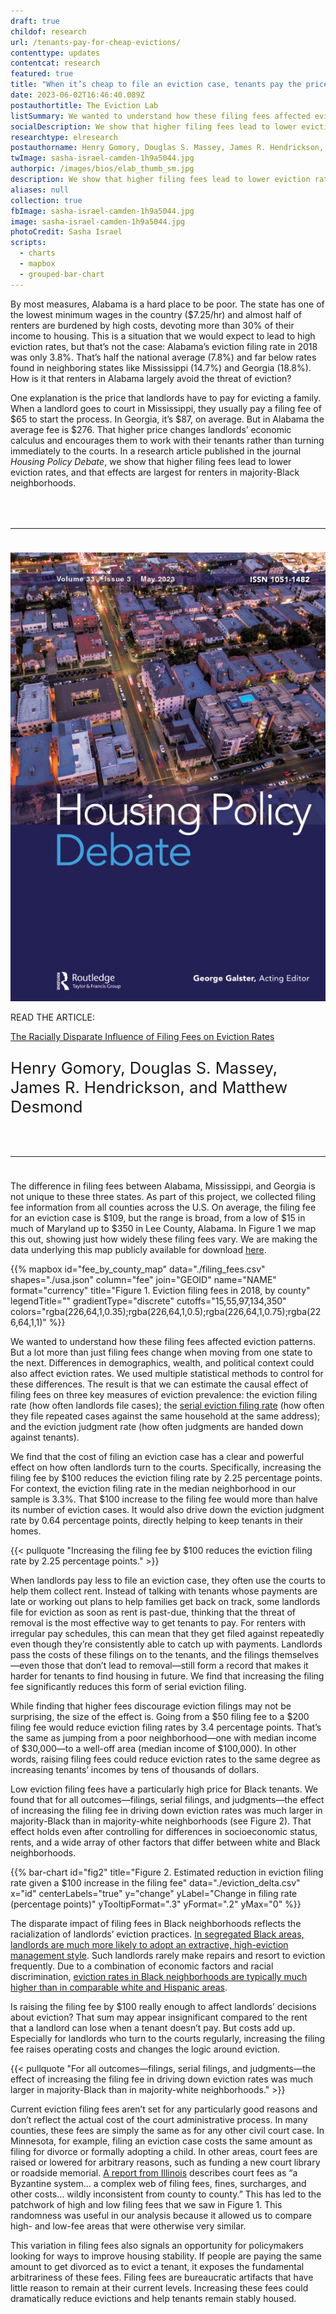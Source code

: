 ```yaml
---
draft: true
childof: research
url: /tenants-pay-for-cheap-evictions/
contenttype: updates
contentcat: research
featured: true
title: "When it’s cheap to file an eviction case, tenants pay the price"
date: 2023-06-02T16:46:40.089Z
postauthortitle: The Eviction Lab
listSummary: We wanted to understand how these filing fees affected eviction patterns. We found that higher filing fees lead to lower eviction rates, and that effects are largest for renters in majority-Black neighborhoods.
socialDescription: We show that higher filing fees lead to lower eviction rates, and that effects are largest for renters in majority-Black neighborhoods.
researchtype: elresearch
postauthorname: Henry Gomory, Douglas S. Massey, James R. Hendrickson, and Matthew Desmond
twImage: sasha-israel-camden-1h9a5044.jpg
authorpic: /images/bios/elab_thumb_sm.jpg
description: We show that higher filing fees lead to lower eviction rates, and that effects are largest for renters in majority-Black neighborhoods.
aliases: null
collection: true
fbImage: sasha-israel-camden-1h9a5044.jpg
image: sasha-israel-camden-1h9a5044.jpg
photoCredit: Sasha Israel
scripts:
  - charts
  - mapbox
  - grouped-bar-chart
---
```

<span class="dropcap green">B</span>y most measures, Alabama is a hard place to be poor. The state has one of the lowest minimum wages in the country ($7.25/hr) and almost half of renters are burdened by high costs, devoting more than 30% of their income to housing. This is a situation that we would expect to lead to high eviction rates, but that’s not the case: Alabama’s eviction filing rate in 2018 was only 3.8%. That’s half the national average (7.8%) and far below rates found in neighboring states like Mississippi (14.7%) and Georgia (18.8%). How is it that renters in Alabama largely avoid the threat of eviction?

One explanation is the price that landlords have to pay for evicting a family. When a landlord goes to court in Mississippi, they usually pay a filing fee of $65 to start the process. In Georgia, it’s $87, on average. But in Alabama the average fee is $276. That higher price changes landlords’ economic calculus and encourages them to work with their tenants rather than turning immediately to the courts. In a research article published in the journal <em>Housing Policy Debate</em>, we show that higher filing fees lead to lower eviction rates, and that effects are largest for renters in majority-Black neighborhoods.

<hr style="border-top-color: #2c897f; margin: 4rem 0 2.4rem;">
<div class="d-flex flex-wrap flex-md-nowrap align-items-center mw-100 mt-2 mb-5">
    <div class="pr-12 pr-md-0">
        <a href="https://www.tandfonline.com/doi/abs/10.1080/10511482.2023.2212662" target="_blank" rel="noreferrer noopener"><img class="journal-image mb-3 mb-md-0" src="hpd.jpg" /></a>
    </div>
    <div class="ml-md-3"><p class="green gt-eesti journal-subheading">READ THE ARTICLE:</p>
        <p><a class="green gt-eesti journal-heading" href="https://www.tandfonline.com/doi/abs/10.1080/10511482.2023.2212662" target="_blank" rel="noreferrer noopener">The Racially Disparate Influence of Filing Fees on Eviction Rates</a></p>
        <p class="mt-3" style="font-size: 1.6rem;">Henry Gomory, Douglas S. Massey, James R. Hendrickson, and Matthew Desmond</p>
    </div>
</div>
<hr style="border-top-color: #2c897f; margin: 4rem 0 2.4rem;">

The difference in filing fees between Alabama, Mississippi, and Georgia is not unique to these three states. As part of this project, we collected filing fee information from all counties across the U.S. On average, the filing fee for an eviction case is $109, but the range is broad, from a low of $15 in much of Maryland up to $350 in Lee County, Alabama. In Figure 1 we map this out, showing just how widely these filing fees vary. We are making the data underlying this map publicly available for download <a href="./filing_fees.csv">here</a>. 

<div class="extra-grow mb-4">
{{% mapbox
  id="fee_by_county_map"
  data="./filing_fees.csv"
  shapes="./usa.json"
  column="fee"
  join="GEOID"
  name="NAME"
  format="currency"
  title="Figure 1. Eviction filing fees in 2018, by county"
  legendTitle=""
  gradientType="discrete"
  cutoffs="15,55,97,134,350"
  colors="rgba(226,64,1,0.35);rgba(226,64,1,0.5);rgba(226,64,1,0.75);rgba(226,64,1,1)" %}}
</div>

We wanted to understand how these filing fees affected eviction patterns. But a lot more than just filing fees change when moving from one state to the next. Differences in demographics, wealth, and political context could also affect eviction rates. We used multiple statistical methods to control for these differences. The result is that we can estimate the causal effect of filing fees on three key measures of eviction prevalence: the eviction filing rate (how often landlords file cases); the [serial eviction filing rate](https://evictionlab.org/serial-eviction-filings/) (how often they file repeated cases against the same household at the same address); and the eviction judgment rate (how often judgments are handed down against tenants). 

We find that the cost of filing an eviction case has a clear and powerful effect on how often landlords turn to the courts. Specifically, increasing the filing fee by $100 reduces the eviction filing rate by 2.25 percentage points. For context, the eviction filing rate in the median neighborhood in our sample is 3.3%. That $100 increase to the filing fee would more than halve its number of eviction cases. It would also drive down the eviction judgment rate by 0.64 percentage points, directly helping to keep tenants in their homes.  

{{< pullquote "Increasing the filing fee by $100 reduces the eviction filing rate by 2.25 percentage points." >}}

When landlords pay less to file an eviction case, they often use the courts to help them collect rent. Instead of talking with tenants whose payments are late or working out plans to help families get back on track, some landlords file for eviction as soon as rent is past-due, thinking that the threat of removal is the most effective way to get tenants to pay. For renters with irregular pay schedules, this can mean that they get filed against repeatedly even though they’re consistently able to catch up with payments. Landlords pass the costs of these filings on to the tenants, and the filings themselves—even those that don’t lead to removal—still form a record that makes it harder for tenants to find housing in future. We find that increasing the filing fee significantly reduces this form of serial eviction filing. 

While finding that higher fees discourage eviction filings may not be surprising, the size of the effect is. Going from a $50 filing fee to a $200 filing fee would reduce eviction filing rates by 3.4 percentage points. That’s the same as jumping from a poor neighborhood—one with median income of $30,000—to a well-off area (median income of $100,000). In other words, raising filing fees could reduce eviction rates to the same degree as increasing tenants’ incomes by tens of thousands of dollars.

Low eviction filing fees have a particularly high price for Black tenants. We found that for all outcomes—filings, serial filings, and judgments—the effect of increasing the filing fee in driving down eviction rates was much larger in majority-Black than in majority-white neighborhoods (see Figure 2). That effect holds even after controlling for differences in socioeconomic status, rents, and a wide array of other factors that differ between white and Black neighborhoods. 

<style>
  .chart__bars .chart__bar:first-child {
    fill: var(--c3);
  }
</style>
{{% bar-chart
  id="fig2"
  title="Figure 2. Estimated reduction in eviction filing rate given a $100 increase in the filing fee"
  data="./eviction_delta.csv"
  x="id"
  centerLabels="true"
  y="change"
  yLabel="Change in filing rate (percentage points)"
  yTooltipFormat=".3"
  yFormat=".2"
  yMax="0"
%}}

The disparate impact of filing fees in Black neighborhoods reflects the racialization of landlords’ eviction practices. [In segregated Black areas, landlords are much more likely to adopt an extractive, high-eviction management style](https://evictionlab.org/extractive-landlords-and-crime/). Such landlords rarely make repairs and resort to eviction frequently. Due to a combination of economic factors and racial discrimination, [eviction rates in Black neighborhoods are typically much higher than in comparable white and Hispanic areas](https://evictionlab.org/demographics-of-eviction/).  

Is raising the filing fee by $100 really enough to affect landlords’ decisions about eviction? That sum may appear insignificant compared to the rent that a landlord can lose when a tenant doesn’t pay. But costs add up. Especially for landlords who turn to the courts regularly, increasing the filing fee raises operating costs and changes the logic around eviction. 

{{< pullquote "For all outcomes—filings, serial filings, and judgments—the effect of increasing the filing fee in driving down eviction rates was much larger in majority-Black than in majority-white neighborhoods." >}}

Current eviction filing fees aren’t set for any particularly good reasons and don’t reflect the actual cost of the court administrative process. In many counties, these fees are simply the same as for any other civil court case. In Minnesota, for example, filing an eviction case costs the same amount as filing for divorce or formally adopting a child. In other areas, court fees are raised or lowered for arbitrary reasons, such as funding a new court library or roadside memorial. [A report from Illinois](https://www.illinoiscourts.gov/Resources/4b970035-98ba-4110-86fc-60e02b6a126b/2016_Statutory_Court_Fee_Task_Force_Report.pdf) describes court fees as “a Byzantine system… a complex web of filing fees, fines, surcharges, and other costs… wildly inconsistent from county to county.”  This has led to the patchwork of high and low filing fees that we saw in Figure 1. This randomness was useful in our analysis because it allowed us to compare high- and low-fee areas that were otherwise very similar. 

This variation in filing fees also signals an opportunity for policymakers looking for ways to improve housing stability. If people are paying the same amount to get divorced as to evict a tenant, it exposes the fundamental arbitrariness of these fees. Filing fees are bureaucratic artifacts that have little reason to remain at their current levels. Increasing these fees could dramatically reduce evictions and help tenants remain stably housed. 
